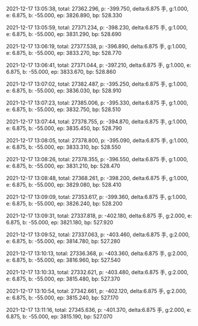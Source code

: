 2021-12-17 13:05:38, total: 27362.296, p: -399.750, delta:6.875 手, g:1.000, e: 6.875, b: -55.000, ep: 3826.890, bp: 528.330

2021-12-17 13:05:59, total: 27371.234, p: -398.230, delta:6.875 手, g:1.000, e: 6.875, b: -55.000, ep: 3831.290, bp: 528.690

2021-12-17 13:06:19, total: 27377.538, p: -396.890, delta:6.875 手, g:1.000, e: 6.875, b: -55.000, ep: 3833.270, bp: 528.770

2021-12-17 13:06:41, total: 27371.044, p: -397.210, delta:6.875 手, g:1.000, e: 6.875, b: -55.000, ep: 3833.670, bp: 528.860

2021-12-17 13:07:02, total: 27382.487, p: -395.250, delta:6.875 手, g:1.000, e: 6.875, b: -55.000, ep: 3836.030, bp: 528.910

2021-12-17 13:07:23, total: 27385.006, p: -395.330, delta:6.875 手, g:1.000, e: 6.875, b: -55.000, ep: 3832.750, bp: 528.510

2021-12-17 13:07:44, total: 27378.755, p: -394.870, delta:6.875 手, g:1.000, e: 6.875, b: -55.000, ep: 3835.450, bp: 528.790

2021-12-17 13:08:05, total: 27378.800, p: -395.090, delta:6.875 手, g:1.000, e: 6.875, b: -55.000, ep: 3833.310, bp: 528.550

2021-12-17 13:08:26, total: 27378.355, p: -396.550, delta:6.875 手, g:1.000, e: 6.875, b: -55.000, ep: 3831.210, bp: 528.470

2021-12-17 13:08:48, total: 27368.261, p: -398.200, delta:6.875 手, g:1.000, e: 6.875, b: -55.000, ep: 3829.080, bp: 528.410

2021-12-17 13:09:09, total: 27353.617, p: -399.360, delta:6.875 手, g:1.000, e: 6.875, b: -55.000, ep: 3826.240, bp: 528.200

2021-12-17 13:09:31, total: 27337.818, p: -402.180, delta:6.875 手, g:2.000, e: 6.875, b: -55.000, ep: 3821.180, bp: 527.920

2021-12-17 13:09:52, total: 27337.063, p: -403.460, delta:6.875 手, g:2.000, e: 6.875, b: -55.000, ep: 3814.780, bp: 527.280

2021-12-17 13:10:13, total: 27336.368, p: -403.360, delta:6.875 手, g:2.000, e: 6.875, b: -55.000, ep: 3816.960, bp: 527.540

2021-12-17 13:10:33, total: 27332.621, p: -403.480, delta:6.875 手, g:2.000, e: 6.875, b: -55.000, ep: 3815.480, bp: 527.370

2021-12-17 13:10:54, total: 27342.661, p: -402.120, delta:6.875 手, g:2.000, e: 6.875, b: -55.000, ep: 3815.240, bp: 527.170

2021-12-17 13:11:16, total: 27345.636, p: -401.370, delta:6.875 手, g:2.000, e: 6.875, b: -55.000, ep: 3815.190, bp: 527.070